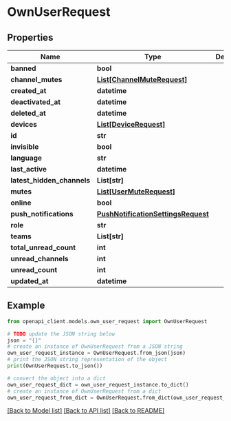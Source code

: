 # OwnUserRequest


## Properties

Name | Type | Description | Notes
------------ | ------------- | ------------- | -------------
**banned** | **bool** |  | [optional] 
**channel_mutes** | [**List[ChannelMuteRequest]**](ChannelMuteRequest.md) |  | [optional] 
**created_at** | **datetime** |  | [optional] 
**deactivated_at** | **datetime** |  | [optional] 
**deleted_at** | **datetime** |  | [optional] 
**devices** | [**List[DeviceRequest]**](DeviceRequest.md) |  | [optional] 
**id** | **str** |  | [optional] 
**invisible** | **bool** |  | [optional] 
**language** | **str** |  | [optional] 
**last_active** | **datetime** |  | [optional] 
**latest_hidden_channels** | **List[str]** |  | [optional] 
**mutes** | [**List[UserMuteRequest]**](UserMuteRequest.md) |  | [optional] 
**online** | **bool** |  | [optional] 
**push_notifications** | [**PushNotificationSettingsRequest**](PushNotificationSettingsRequest.md) |  | [optional] 
**role** | **str** |  | [optional] 
**teams** | **List[str]** |  | [optional] 
**total_unread_count** | **int** |  | [optional] 
**unread_channels** | **int** |  | [optional] 
**unread_count** | **int** |  | [optional] 
**updated_at** | **datetime** |  | [optional] 

## Example

```python
from openapi_client.models.own_user_request import OwnUserRequest

# TODO update the JSON string below
json = "{}"
# create an instance of OwnUserRequest from a JSON string
own_user_request_instance = OwnUserRequest.from_json(json)
# print the JSON string representation of the object
print(OwnUserRequest.to_json())

# convert the object into a dict
own_user_request_dict = own_user_request_instance.to_dict()
# create an instance of OwnUserRequest from a dict
own_user_request_from_dict = OwnUserRequest.from_dict(own_user_request_dict)
```
[[Back to Model list]](../README.md#documentation-for-models) [[Back to API list]](../README.md#documentation-for-api-endpoints) [[Back to README]](../README.md)


